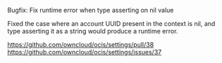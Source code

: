 Bugfix: Fix runtime error when type asserting on nil value

Fixed the case where an account UUID present in the context is nil, and type asserting it as a string would produce a runtime error.

<https://github.com/owncloud/ocis/settings/pull/38>
<https://github.com/owncloud/ocis/settings/issues/37>
